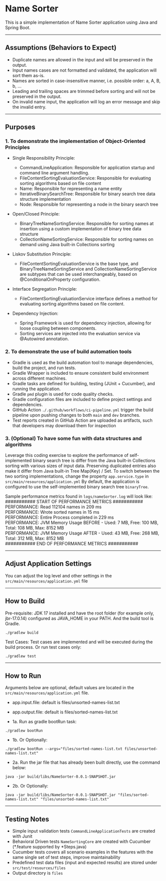 # Name Sorter
This is a simple implementation of Name Sorter application using Java and Spring Boot.

---
## Assumptions (Behaviors to Expect)
- Duplicate names are allowed in the input and will be preserved in the output.
- Input names cases are not formatted and validated, the application will sort them as-is.
- Names are sorted in case-insensitive manner, i.e. possible order: a, A, B, b, ...
- Leading and trailing spaces are trimmed before sorting and will not be preserved in the output.
- On invalid name input, the application will log an error message and skip the invalid entry.

---
## Purposes

### 1. To demonstrate the implementation of Object-Oriented Principles

- Single Responsibility Principle:
  - CommandLineApplication: Responsible for application startup and command line argument handling.
  - FileContentSortingEvaluationService: Responsible for evaluating sorting algorithms based on file content
  - Name: Responsible for representing a name entity
  - IterativeBinarySearchTree: Responsible for binary search tree data structure implementation
  - Node: Responsible for representing a node in the binary search tree
  

- Open/Closed Principle:
    - BinaryTreeNameSortingService: Responsible for sorting names at insertion using a custom implementation of binary tree data structure
    - CollectionNameSortingService: Responsible for sorting names on demand using Java built-in Collections sorting


- Liskov Substitution Principle: 
  - FileContentSortingEvaluationService is the base type, 
  and BinaryTreeNameSortingService and CollectionNameSortingService are subtypes that can be used interchangeably,
  based on @ConditionalOnProperty configuration.


- Interface Segregation Principle: 
  -  FileContentSortingEvaluationService interface defines a method for evaluating sorting algorithms based on file content.


- Dependency Injection:
  - Spring Framework is used for dependency injection, allowing for loose coupling between components.
  - Sorting services are injected into the evaluation service via @Autowired annotation.


### 2. To demonstrate the use of build automation tools
- Gradle is used as the build automation tool to manage dependencies, build the project, and run tests.
- Gradle Wrapper is included to ensure consistent build environment across different machines.
- Gradle tasks are defined for building, testing (JUnit + Cucumber), and running the application.
- Gradle `pmd` plugin is used for code quality checks.
- Gradle configuration files are included to define project settings and dependencies.
- GitHub Action `./.github/workflows/ci-pipeline.yml` trigger the build pipeline upon pushing changes to both `main` and `dev` branches.  
- Test reports created in GitHub Action are uploaded as artifacts, such that developers may download them for inspection 

### 3. (Optional) To have some fun with data structures and algorithms

Leverage this coding exercise to explore the performance of self-implemented binary search tree is differ from the Java built-in Collections sorting
with various sizes of input data. Preserving duplicated entries also make it differ from Java built-in Tree Map(Key) / Set.
To switch between the two sorting implementations, change the property `app.service.type` in `src/main/resources/application.yml`
By default, the application is configured to use the self-implemented binary search tree `binaryTree`.


Sample performance metrics found in `logs/nameSorter.log` will look like: <br/>
########### START OF PERFORMANCE METRICS ###########<br/>
PERFORMANCE: Read 112104 names in 209 ms<br/>
PERFORMANCE: Wrote sorted names in 15 ms<br/>
PERFORMANCE: Entire Process completed in 229 ms<br/>
PERFORMANCE: JVM Memory Usage BEFORE - Used: 7 MB, Free: 100 MB, Total: 108 MB, Max: 8152 MB<br/>
PERFORMANCE: JVM Memory Usage AFTER - Used: 43 MB, Free: 268 MB, Total: 312 MB, Max: 8152 MB<br/>
########### END OF PERFORMANCE METRICS ###########<br/>

---
## Adjust Application Settings
You can adjust the log level and other settings in the `src/main/resources/application.yml` file

---
## How to Build
Pre-requisite: JDK 17 installed and have the root folder (for example only, jbr-17.0.14) configured as JAVA_HOME in your PATH.
And the build tool is Gradle.
```
./gradlew build
```
Test Cases: Test cases are implemented and will be executed during the build process.
Or run test cases only:
```
./gradlew test
```

---
## How to Run

Arguments below are optional, default values are located in the `src/main/resources/application.yml` file.
- app.input.file: default is files/unsorted-names-list.txt
- app.output.file: default is files/sorted-names-list.txt


- 1a. Run as gradle bootRun task:
```
./gradlew bootRun
```
- 1b. Or Optionally:
```
./gradlew bootRun --args="files/sorted-names-list.txt files/unsorted-names-list.txt"
```
- 2a. Run the jar file that has already been built directly, use the command below:
```
java -jar build/libs/NameSorter-0.0.1-SNAPSHOT.jar
```
- 2b. Or Optionally:
```
java -jar build/libs/NameSorter-0.0.1-SNAPSHOT.jar "files/sorted-names-list.txt" "files/unsorted-names-list.txt"
```

---
## Testing Notes
- Simple input validation tests `CommandLineApplicationTests` are created with Junit
- Behavioral Driven tests `NameSortingCore` are created with Cucumber (*.feature supported by *Steps.java)
- Cucumber tests covers all scenario examples in the features with the same single set of test steps, improve maintainability  
- Predefined test data files (input and expected results) are stored under `src/test/resources/files`
- Output directory is `files`


<br/>
